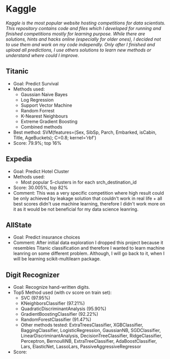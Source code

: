 # Kaggle
*Kaggle is the most popular website hosting competitions for data scientists. This repository contains code and files which I developed for running and finished competitions mostly for learning purpose. While there are solutions, hints and hacks online (especially for older ones), I decided not to use them and work on my code independly. Only after I finished and upload all predictions, I use others solutions to learn new methods or understand where could I improve.*

## Titanic
  - Goal: Predict Survival
  - Methods used:
    - Gaussian Naive Bayes
    - Log Regression
    - Support Vector Machine
    - Random Forrest
    - K-Nearest Neighbours
    - Extreme Gradient Boosting
    - Combined methods
  - Best method: SVM(features=(Sex, SibSp, Parch, Embarked, isCabin, Title, AgeBuckets); C=0.8; kernel='rbf')
  - Score: 79.9%; top 16%
  
## Expedia
  - Goal: Predict Hotel Cluster
  - Methods used:
    - Most popular 5-clusters in for each srch_destination_id
  - Score: 30.005%, top 82%
  - Comment: This was a very specific competition where high result could be only achieved by leakage solution that couldn't work in real life + all best scores didn't use machine learning, therefore I didn't work more on it as it would be not beneficial for my data science leanring.
  
## AllState
  - Goal: Predict insurance choices
  - Comment: After initial data exploration I dropped this project because it resembles Titanic classification and therefore I wanted to learn machine leanring on some different problem. Although, I will go back to it, when I will be learning scikit-multilearn package. 
  
## Digit Recognizer
   - Goal: Recognize hand-written digits.
   - Top5 Method used (with cv score on train set):
     - SVC (97.95%)
     - KNeighborsClassifier (97.21%)
     - QuadraticDiscriminantAnalysis (95.90%)
     - GradientBoostingClassifier (92.22%)
     - RandomForestClassifier (91.47%)
     - Other methods tested: ExtraTreesClassifier, XGBClassifier, BaggingClassifier, LogisticRegression, GaussianNB, SGDClassifier, LinearDiscriminantAnalysis, DecisionTreeClassifier, RidgeClassifier, Perceptron, BernoulliNB, ExtraTreeClassifier, AdaBoostClassifier, Lars, ElasticNet, LassoLars, PassiveAggressiveRegressor
   - Score: 
